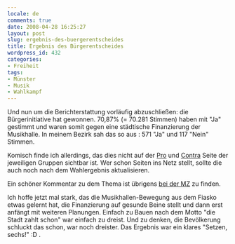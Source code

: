 ```yaml
---
locale: de
comments: true
date: 2008-04-28 16:25:27
layout: post
slug: ergebnis-des-buergerentscheides
title: Ergebnis des Bürgerentscheides
wordpress_id: 432
categories:
- Freiheit
tags:
- Münster
- Musik
- Wahlkampf
---
```


Und nun um die Berichterstattung vorläufig abzuschließen: die Bürgerinitiative
hat gewonnen. 70,87% (= 70.281 Stimmen) haben mit "Ja" gestimmt und waren somit
gegen eine städtische Finanzierung der Musikhalle. In meinem Bezirk sah das so
aus : 571 "Ja" und 117 "Nein" Stimmen.

Komisch finde ich allerdings, das dies nicht auf der
[Pro](http://www.kultur-und-kongresshalle.de/) und
[Contra](http://www.muenster-minus-musikhalle.de/) Seite der jeweiligen Gruppen
sichtbar ist. Wer schon Seiten ins Netz stellt, sollte die auch noch nach dem
Wahlergebnis aktualisieren.

Ein schöner Kommentar zu dem Thema ist übrigens [bei der MZ](http://www.muensterschezeitung.de/lokales/muenster/startseite/mslo/art993,245469)
zu finden.

Ich hoffe jetzt mal stark, das die Musikhallen-Bewegung aus dem Fiasko etwas
gelernt hat, die Finanzierung auf gesunde Beine stellt und dann erst anfängt
mit weiteren Planungen. Einfach zu Bauen nach dem Motto "die Stadt zahlt schon"
war einfach zu dreist. Und zu denken, die Bevölkerung schluckt das schon, war
noch dreister. Das Ergebnis war ein klares "Setzen, sechs!" :D .

